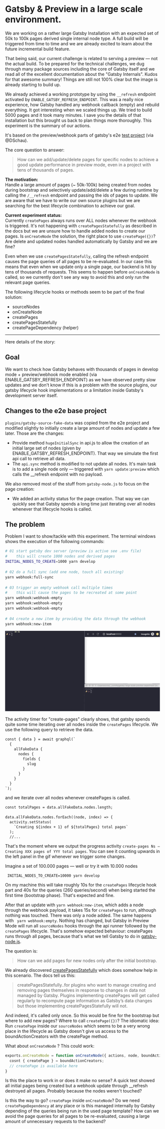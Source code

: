 # Gatsby & Preview in a large scale environment.

We are working on a rather large Gatsby Installation with an expected set of 50k to 100k pages derived single internal node type.
A full build will be triggered from time to time and we are already excited to learn about the future incremental build feature.

That being said, our current challenge is related to serving a preview — not the actual build. To be prepared for the technical challenges, we dug through many package sources including the core of Gatsby itself and we read all of the excellent documentation about the "Gatsby Internals". Kudos for that awesome summary! Things are still not 100% clear but the image is already starting to build up.

We already achieved a working prototype by using the `__refresh` endpoint activated by `ENABLE_GATSBY_REFRESH_ENDPOINT`. This was a really nice experience,
how Gatsby handled any webhook callback (empty) and rebuild everything. It got interesting when we scaled things up. We tried to build 5000 pages and it took many minutes. I save you the details of that installation but this brought us back to plan things more thoroughly. This experiment is the summary of our actions.

It's based on the preview/webhook parts of gatsby's e2e [test project](https://github.com/gatsbyjs/gatsby/tree/master/e2e-tests/development-runtime) (via @DSchau).

The core question to answer:
> How can we add/update/delete pages for specific nodes to achieve a good update performance in preview mode, even in a project with tens of thousands of pages.

**The motivation:**<br>
Handle a large amount of pages (~ 50k-100k) being created from nodes during bootstrap and selectively update/add/delete a few during runtime by calling the `/__refresh` endpoint and passing the ids of pages to update.
We are aware that we have to write our own source plugins but we are searching for the best lifecycle combination to achieve our goal.

**Current experiment status:**<br>
Currently `createPages` always runs over ALL nodes whenever the webhook is triggered. It's not happening with `createPagesStatefully` as described in the docs but we are unsure how to handle added nodes to create our pages. Is `onCreateNode` the solution, the right place to use `createPage({})`? Are delete and updated nodes handled automatically by Gatsby and we are fine?

Even when we use `createPagesStatefully`, calling the refresh endpoint causes the page queries of all pages to be re-evaluated. In our case this means that even when we update only a single page, our backend is hit by tens of thousands of requests.
This seems to happen before `onCreateNode` is called, so we currently don't see any way to avoid this and only run the relevant page queries. 

The following lifecycle hooks or methods seem to be part of the final solution:
+ sourceNodes
+ onCreateNode
+ createPages
+ createPagesStatefully
+ createPageDependency (helper)

---
Here details of the story:

## Goal
We want to check how Gatsby behaves with thousands of pages in develop mode + preview/webhook mode enabled (via ENABLE_GATSBY_REFRESH_ENDPOINT) as we have observed pretty slow updates and we don't know if this is a problem with the source plugins, our gatsby lifecycle hook implementations or a limitation inside Gatsby's development server itself.

## Changes to the e2e base project
`plugins/gatsby-source-fake-data` was copied from the e2e project and modified slightly to initially create a large amount of nodes and update a few later. Those are the changes:

+ Provide method `hugeInitialSync` in api.js to allow the creation of an initial large set of nodes (given by ENABLE_GATSBY_REFRESH_ENDPOINT). That way we simulate the first api call to retrieve all data.
+ The `api.sync` method is modified to not update all nodes. It's main task is to add a single node only — triggered with `yarn update:preview` which calls the __refresh endpoint with no payload.

We also removed most of the stuff from `gatsby-node.js` to focus on the page creation:
+ We added an activity status for the page creation. That way we can quickly see that Gatsby spends a long time just iterating over all nodes whenever that lifecycle hooks is called.

## The problem
Problem I want to show/tackle with this experiment.
The terminal windows shows the execution of the following commands:

```bash
# 01 start gatsby dev server (preview is active see .env file)
#    this will create 1000 nodes and derived pages
INITIAL_NODES_TO_CREATE=1000 yarn develop

# 02 do a full sync (add one node, touch all existing)
yarn webhook:full-sync

# 03 trigger an empty webhook call multiple times
#    this will cause the pages to be recreated at some point
yarn webhook:webhook-empty
yarn webhook:webhook-empty
yarn webhook:webhook-empty

# 04 create a new item by providing the data through the webhook
yarn webhook:new-item
```

![](docs/bash.gif)

The activity timer for "create-pages" clearly shows, that gatsby spends quite some time iterating over all nodes inside the `createPages` lifecycle. We use the following query to retrieve the data.

```
const { data } = await graphql(`
  {
    allFakeData {
      nodes {
        fields {
          slug
        }
      }
    }
  }
`);
```
and we iterate over all nodes whenever createPages is called.

```
const totalPages = data.allFakeData.nodes.length;

data.allFakeData.nodes.forEach((node, index) => {
  activity.setStatus(
    `Creating ${index + 1} of ${totalPages} total pages`
  );
  //...
```

That's the moment where we output the progress activity `create-pages Ns — Creating XXX pages of YYY total pages`. You can see it counting upwards in the left panel in the gif whenever we trigger some changes.


Imagine a set of 100.000 pages — well or try it with 10.000 nodes

```
 INITIAL_NODES_TO_CREATE=10000 yarn develop
```

On my machine this will take roughly 10s for the `createPages` lifecycle hook part and 40s for the queries (260 queries/second) when being started the first time (bootstrap phase). That's expected and fine.

After that an update with `yarn webhook:new-item`, which adds a node through the webhook payload, it takes 15s for `createPages` to run, although nothing was touched. There was only a node added. The same happens with ` yarn webhook:empty`. Nothing has changed, but Gatsby in Preview Mode will run all `sourceNodes` hooks through the api runner followed by the `createPages` lifecycle. That's somehow expected behaviour: createPages runs through all pages, because that's what we tell Gatsby to do in [gatsby-node.js](gatsby-node.js).

The question is:
> How can we add pages for new nodes only after the initial bootstrap.

We already discovered [createPagesStatefully](https://www.gatsbyjs.org/docs/node-apis/#createPagesStatefully) which does somehow help in this scenario. The docs tell us this:

> createPagesStatefully..for plugins who want to manage creating and removing pages themselves in response to changes in data not managed by Gatsby. Plugins implementing createPages will get called regularly to recompute page information as Gatsby’s data changes but those implementing createPagesStatefully will not.

And indeed, it's called only once. So this would be fine for the bootstrap but where to add new pages? Where to call `createPage({})`? The idiomatic idea: Run `createPage` inside our `sourceNodes` which seems to be a very wrong place in the lifecycle as Gatsby doesn't give us access to the boundActionCreators with the createPage method.

What about `onCreateNode` ? This could work:

```javascript
exports.onCreateNode = function onCreateNode({ actions, node, boundActionCreators }) {
  cosnt { createPage } = boundActionCreators;
  // createPage is available here
}
```

Is this the place to work in or does it make no sense? A quick test showed all initial pages being created but a webhook update through __refresh destroyed all pages. Probably because the nodes weren't touched?

Is this the way to go? `createPage` inside `onCreateNode`?
Do we need `createPageDependency` at any place or is this managed internally by Gatsby depending of the queries being run in the used page template?
How can we avoid the page queries for all pages to be re-evaluated, causing a large amount of unnecessary requests to the backend?
